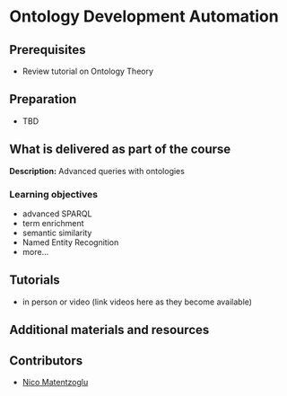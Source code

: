 # Ontology Development Automation

## Prerequisites
- Review tutorial on Ontology Theory

## Preparation
- TBD

## What is delivered as part of the course

**Description:**  Advanced queries with ontologies

### Learning objectives
- advanced SPARQL
- term enrichment
- semantic similarity
- Named Entity Recognition
- more…

## Tutorials
- in person or video (link videos here as they become available)

## Additional materials and resources

## Contributors
- [Nico Matentzoglu](https://orcid.org/0000-0002-7356-1779)